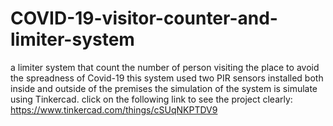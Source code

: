 # COVID-19-visitor-counter-and-limiter-system
a limiter system that count the number of person visiting the place to avoid the spreadness of Covid-19
this system used two PIR sensors installed both inside and outside of the premises
the simulation of the system is simulate using Tinkercad. click on the following link to see the project clearly: https://www.tinkercad.com/things/cSUqNKPTDV9
